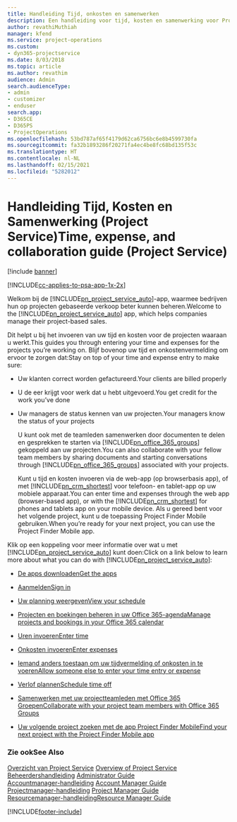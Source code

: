 ```yaml
---
title: Handleiding Tijd, onkosten en samenwerken
description: Een handleiding voor tijd, kosten en samenwerking voor Project Service
author: revathiMuthiah
manager: kfend
ms.service: project-operations
ms.custom:
- dyn365-projectservice
ms.date: 8/03/2018
ms.topic: article
ms.author: revathim
audience: Admin
search.audienceType:
- admin
- customizer
- enduser
search.app:
- D365CE
- D365PS
- ProjectOperations
ms.openlocfilehash: 53bd787af65f4179d62ca6756bc6e8b4599730fa
ms.sourcegitcommit: fa32b1893286f20271fa4ec4be8fc68bd135f53c
ms.translationtype: HT
ms.contentlocale: nl-NL
ms.lasthandoff: 02/15/2021
ms.locfileid: "5282012"
---
```

# <a name="time-expense-and-collaboration-guide-project-service"></a><span data-ttu-id="022ab-103">Handleiding Tijd, Kosten en Samenwerking (Project Service)</span><span class="sxs-lookup"><span data-stu-id="022ab-103">Time, expense, and collaboration guide (Project Service)</span></span>

[!include [banner](../includes/psa-now-project-operations.md)]

[!INCLUDE[cc-applies-to-psa-app-1x-2x](../includes/cc-applies-to-psa-app-1x-2x.md)]

<span data-ttu-id="022ab-104">Welkom bij de [!INCLUDE[pn_project_service_auto](../includes/pn-project-service-auto.md)]-app, waarmee bedrijven hun op projecten gebaseerde verkoop beter kunnen beheren.</span><span class="sxs-lookup"><span data-stu-id="022ab-104">Welcome to the [!INCLUDE[pn_project_service_auto](../includes/pn-project-service-auto.md)] app, which helps companies manage their project-based sales.</span></span> 
  
 <span data-ttu-id="022ab-105">Dit helpt u bij het invoeren van uw tijd en kosten voor de projecten waaraan u werkt.</span><span class="sxs-lookup"><span data-stu-id="022ab-105">This guides you through entering your time and expenses for the projects you’re working on.</span></span> <span data-ttu-id="022ab-106">Blijf bovenop uw tijd en onkostenvermelding om ervoor te zorgen dat:</span><span class="sxs-lookup"><span data-stu-id="022ab-106">Stay on top of your time and expense entry to make sure:</span></span>  
  
- <span data-ttu-id="022ab-107">Uw klanten correct worden gefactureerd.</span><span class="sxs-lookup"><span data-stu-id="022ab-107">Your clients are billed properly</span></span>  
  
- <span data-ttu-id="022ab-108">U de eer krijgt voor werk dat u hebt uitgevoerd.</span><span class="sxs-lookup"><span data-stu-id="022ab-108">You get credit for the work you’ve done</span></span>  
  
- <span data-ttu-id="022ab-109">Uw managers de status kennen van uw projecten.</span><span class="sxs-lookup"><span data-stu-id="022ab-109">Your managers know the status of your projects</span></span>  
  
  <span data-ttu-id="022ab-110">U kunt ook met de teamleden samenwerken door documenten te delen en gesprekken te starten via [!INCLUDE[pn_office_365_groups](../includes/pn-office-365-groups.md)] gekoppeld aan uw projecten.</span><span class="sxs-lookup"><span data-stu-id="022ab-110">You can also collaborate with your fellow team members by sharing documents and starting conversations through [!INCLUDE[pn_office_365_groups](../includes/pn-office-365-groups.md)] associated with your projects.</span></span>  
  
  <span data-ttu-id="022ab-111">Kunt u tijd en kosten invoeren via de web-app (op browserbasis app), of met [!INCLUDE[pn_crm_shortest](../includes/pn-crm-shortest.md)] voor telefoon- en tablet-app op uw mobiele apparaat.</span><span class="sxs-lookup"><span data-stu-id="022ab-111">You can enter time and expenses through the web app (browser-based app), or with the [!INCLUDE[pn_crm_shortest](../includes/pn-crm-shortest.md)] for phones and tablets app on your mobile device.</span></span> <span data-ttu-id="022ab-112">Als u gereed bent voor het volgende project, kunt u de toepassing Project Finder Mobile gebruiken.</span><span class="sxs-lookup"><span data-stu-id="022ab-112">When you’re ready for your next project, you can use the Project Finder Mobile app.</span></span>  
  
<span data-ttu-id="022ab-113">Klik op een koppeling voor meer informatie over wat u met [!INCLUDE[pn_project_service_auto](../includes/pn-project-service-auto.md)] kunt doen:</span><span class="sxs-lookup"><span data-stu-id="022ab-113">Click on a link below to learn more about what you can do with [!INCLUDE[pn_project_service_auto](../includes/pn-project-service-auto.md)]:</span></span>  
  
-   [<span data-ttu-id="022ab-114">De apps downloaden</span><span class="sxs-lookup"><span data-stu-id="022ab-114">Get the apps</span></span>](../psa/get-apps.md)  
  
-   [<span data-ttu-id="022ab-115">Aanmelden</span><span class="sxs-lookup"><span data-stu-id="022ab-115">Sign in</span></span>](../psa/sign-in.md)  
  
-   [<span data-ttu-id="022ab-116">Uw planning weergeven</span><span class="sxs-lookup"><span data-stu-id="022ab-116">View your schedule</span></span>](../psa/view-schedule.md)  
  
-   [<span data-ttu-id="022ab-117">Projecten en boekingen beheren in uw Office 365-agenda</span><span class="sxs-lookup"><span data-stu-id="022ab-117">Manage projects and bookings in your Office 365 calendar</span></span>](../psa/manage-project-bookings-office-365-calendar.md)  
  
-   [<span data-ttu-id="022ab-118">Uren invoeren</span><span class="sxs-lookup"><span data-stu-id="022ab-118">Enter time</span></span>](../psa/enter-time.md)  
  
-   [<span data-ttu-id="022ab-119">Onkosten invoeren</span><span class="sxs-lookup"><span data-stu-id="022ab-119">Enter expenses</span></span>](../psa/enter-expenses.md)  
  
-   [<span data-ttu-id="022ab-120">Iemand anders toestaan om uw tijdvermelding of onkosten in te voeren</span><span class="sxs-lookup"><span data-stu-id="022ab-120">Allow someone else to enter your time entry or expense</span></span>](../psa/allow-someone-else-enter-time-entry-expense.md)  
  
-   [<span data-ttu-id="022ab-121">Verlof plannen</span><span class="sxs-lookup"><span data-stu-id="022ab-121">Schedule time off</span></span>](../psa/schedule-time-off.md)  
  
-   [<span data-ttu-id="022ab-122">Samenwerken met uw projectteamleden met Office 365 Groepen</span><span class="sxs-lookup"><span data-stu-id="022ab-122">Collaborate with your project team members with Office 365 Groups</span></span>](../psa/collaborate-project-team-members-office-365-groups.md)  
  
-   [<span data-ttu-id="022ab-123">Uw volgende project zoeken met de app Project Finder Mobile</span><span class="sxs-lookup"><span data-stu-id="022ab-123">Find your next project with the Project Finder Mobile app</span></span>](../psa/find-next-project-finder-mobile-app.md)  
  
### <a name="see-also"></a><span data-ttu-id="022ab-124">Zie ook</span><span class="sxs-lookup"><span data-stu-id="022ab-124">See Also</span></span>  
 <span data-ttu-id="022ab-125">[Overzicht van Project Service](../psa/overview.md) </span><span class="sxs-lookup"><span data-stu-id="022ab-125">[Overview of Project Service](../psa/overview.md) </span></span>  
 <span data-ttu-id="022ab-126">[Beheerdershandleiding](../psa/admin-guide.md) </span><span class="sxs-lookup"><span data-stu-id="022ab-126">[Administrator Guide](../psa/admin-guide.md) </span></span>  
 <span data-ttu-id="022ab-127">[Accountmanager-handleiding](../psa/account-manager-guide.md) </span><span class="sxs-lookup"><span data-stu-id="022ab-127">[Account Manager Guide](../psa/account-manager-guide.md) </span></span>  
 <span data-ttu-id="022ab-128">[Projectmanager-handleiding](../psa/project-manager-guide.md) </span><span class="sxs-lookup"><span data-stu-id="022ab-128">[Project Manager Guide](../psa/project-manager-guide.md) </span></span>  
 [<span data-ttu-id="022ab-129">Resourcemanager-handleiding</span><span class="sxs-lookup"><span data-stu-id="022ab-129">Resource Manager Guide</span></span>](../psa/resource-manager-guide.md)   


[!INCLUDE[footer-include](../includes/footer-banner.md)]